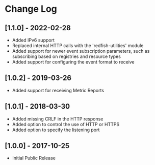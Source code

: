 # Change Log

## [1.1.0] - 2022-02-28
- Added IPv6 support
- Replaced internal HTTP calls with the 'redfish-utilities' module
- Added support for newer event subscription parameters, such as subscribing based on registries and resource types
- Added support for configuring the event format to receive

## [1.0.2] - 2019-03-26
- Added support for receiving Metric Reports

## [1.0.1] - 2018-03-30
- Added missing CRLF in the HTTP response
- Added option to control the use of HTTP or HTTPS
- Added option to specify the listening port

## [1.0.0] - 2017-10-25
- Initial Public Release
